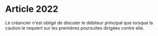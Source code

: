 # Article 2022

Le créancier n'est obligé de discuter le débiteur principal que lorsque la caution le requiert sur les premières poursuites dirigées contre elle.